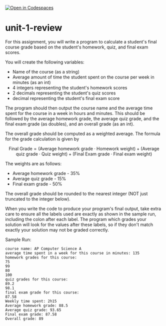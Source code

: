 [![Open in Codespaces](https://classroom.github.com/assets/launch-codespace-2972f46106e565e64193e422d61a12cf1da4916b45550586e14ef0a7c637dd04.svg)](https://classroom.github.com/open-in-codespaces?assignment_repo_id=15929609)
# unit-1-review

For this assignment, you will write a program to calculate a student's final course grade based on the student's homework, quiz, and final exam scores.

You will create the following variables:
* Name of the course (as a string)
* Average amount of time the student spent on the course per week in minutes (as an int)
* 4 integers representing the student's homework scores
* 2 decimals representing the student's quiz scores
* decimal representing the student's final exam score

The program should then output the course name and the average time spent for the course in a week in hours and minutes. This should be followed by the average homework grade, the average quiz grade, and the final exam grade (as doubles), and an overall grade (as an int).

The overall grade should be computed as a weighted average. The formula for the grade calculation is given by

$$ \text{Final Grade} = (\text{Average homework grade} \cdot \text{Homework weight}) + (\text{Average quiz grade} \cdot \text{Quiz weight}) + (\text{Final Exam grade} \cdot \text{Final exam weight}) $$

The weights are as follows:

* Average homework grade - 35%
* Average quiz grade - 15%
* Final exam grade - 50%

The overall grade should be rounded to the nearest integer (NOT just truncated to the integer below).

When you write the code to produce your program's final output, take extra care to ensure all the labels used are exactly as shown in the sample run, including the colon after each label. The program which grades your solution will look for the values after these labels, so if they don't match exactly your solution may not be graded correctly.

Sample Run:
```
course name: AP Computer Science A
average time spent in a week for this course in minutes: 135
homework grades for this course:
75
99
80
100
quiz grades for this course:
89.2
98.1
final exam grade for this course:
87.58
Weekly time spent: 2h15
Average homework grade: 88.5
Average quiz grade: 93.65
Final exam grade: 87.58
Overall grade: 89
```
